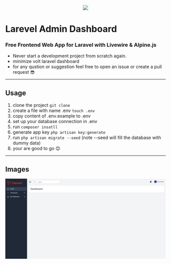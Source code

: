<p align="center"><a href="https://laravel.com" target="_blank"><img src="https://raw.githubusercontent.com/laravel/art/master/logo-lockup/5%20SVG/2%20CMYK/1%20Full%20Color/laravel-logolockup-cmyk-red.svg" width="400"></a></p>


# Larevel Admin Dashboard
### Free Frontend Web App for Laravel with Livewire & Alpine.js

 - Never start a development project from scratch again.
 - minimize volt laravel dashboard
 - for any qustion or suggestion feel free to open an issue or create a pull request 😎 

 
---

## Usage

1. clone the project `git clone `
2. create a file with name .env `touch .env`
3. copy content of .env.example to .env
4. set up your database connection in .env
5. run `composer insatll`
6. generate app key `php artisan key:generate`
7. run `php artisan migrate --seed` (note --seed will fill the database with dummy data)
8.  your are good to go 😊

---

## Images 

![Alt vmware](https://github.com/abdulbasit-dev/laravel-volt-dashboard/blob/main/public/assets/img/pages/dashboard.jpeg "vmware tool")




















